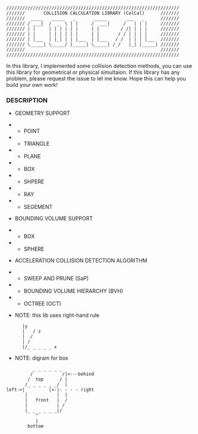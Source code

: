 ```
/////////////////////////////////////////////////////////////////
///////       COLLISION CALCULATION LIBRARY (ColCal)      ///////
///////  _____   _____   _       _____       ___   _      ///////
/////// / ___|  /  _  \ | |     /  ___|     /   | | |     ///////
/////// | |     | | | | | |     | |        / /| | | |     ///////
/////// | |     | | | | | |     | |       / / | | | |     ///////
/////// | |___  | |_| | | |___  | |___   / /  | | | |___  ///////
/////// \_____| \_____/ |_____| \_____| /_/   |_| |_____| ///////
///////                                                   ///////
/////////////////////////////////////////////////////////////////
```

In this library, I implemented some collision detection methods, you can use this library for geometrical or physical simultaion. If this library has any problem, please request the issue to let me know. Hope this can help you build your own work!

### DESCRIPTION
 * GEOMETRY SUPPORT
 * * POINT
 * * TRIANGLE
 * * PLANE
 * * BOX
 * * SHPERE
 * * RAY
 * * SEGEMENT
 
 * BOUNDING VOLUME SUPPORT
 * * BOX
 * * SPHERE
 
 * ACCELERATION COLLISION DETECTION ALGORITHM
 * * SWEEP AND PRUNE (SaP)
 * * BOUNDING VOLUME HIERARCHY (BVH)
 * * OCTREE (OCT)

 * NOTE: this lib uses right-hand rule	
 ```
	   |y
	   |   / z
	   |  /
	   | /
	   |/_ _ _ _ _ x
  ```
 * NOTE: digram for box	
 ```
		   _ _ _ _ _ _		   
		  /			  /|<---behind
		 /	top		 / |
		/_ _ _ _ _ _/  | 
left->|			|<-|- - - - right
		|			|  |
		|	front	|  / 
		|			| /
		|_ _ _ _ _ _|/
			^
			|
         bottom
```
